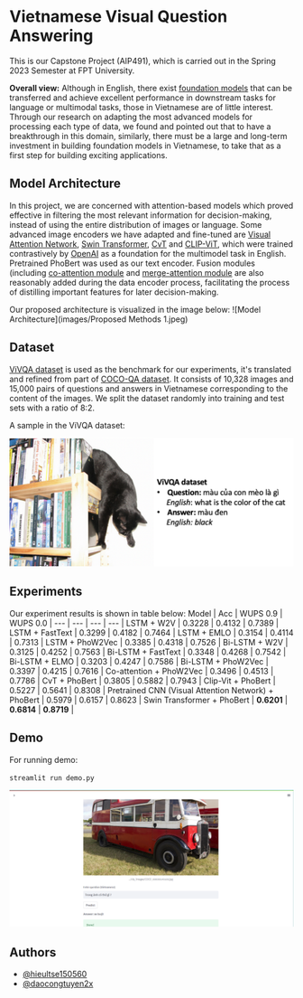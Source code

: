 
# Vietnamese Visual Question Answering

This is our Capstone Project (AIP491), which is carried out in the Spring 2023 Semester at FPT University.

**Overall view:** Although in English, there exist [foundation models](https://arxiv.org/abs/2111.11432) that can be transferred and achieve excellent performance in downstream tasks for language or multimodal tasks, those in Vietnamese are of little interest. Through our research on adapting the most advanced models for processing each type of data, we found and pointed out that to have a breakthrough in this domain, similarly, there must be a large and long-term investment in building foundation models in Vietnamese,  to take that as a first step for building exciting applications. 
 


## Model Architecture
In this project, we are concerned with attention-based models which proved effective in filtering the most relevant information for decision-making, instead of using the entire distribution of images or language. Some advanced image encoders we have adapted and fine-tuned are [Visual Attention Network](https://github.com/Visual-Attention-Network/VAN-Classification), [Swin Transformer](https://github.com/microsoft/Swin-Transformer), [CvT](https://github.com/microsoft/CvT) and [CLIP-ViT](https://github.com/zdou0830/METER), which were trained contrastively by [OpenAI](https://openai.com/) as a foundation for the multimodel task in English. Pretrained PhoBert was used as our text encoder. Fusion modules (including [co-attention module](https://arxiv.org/pdf/2111.11432.pdf) and [merge-attention module](https://arxiv.org/pdf/2111.11432.pdf) are also reasonably added during the data encoder process, facilitating the process of distilling important features for later decision-making.

Our proposed architecture is visualized in the image below:
![Model Architecture](images/Proposed Methods 1.jpeg)
## Dataset

[ViVQA dataset](https://github.com/kh4nh12/ViVQA) is used as the benchmark for our experiments, it's translated and refined from part of [COCO-QA dataset](https://www.cs.toronto.edu/~mren/research/imageqa/data/cocoqa/).
It consists of 10,328 images and 15,000 pairs of questions and answers in Vietnamese corresponding to the content of the images. We split the dataset randomly into training and test sets with a ratio of 8:2.

A sample in the ViVQA dataset:

![example](images/dataset.png)
## Experiments
Our experiment results is shown in table below:
Model | Acc | WUPS 0.9 | WUPS 0.0 |
--- | --- | --- | --- |
LSTM + W2V | 0.3228 | 0.4132 | 0.7389 |
LSTM + FastText | 0.3299 | 0.4182 | 0.7464 |
LSTM + EMLO | 0.3154 | 0.4114 | 0.7313 |
LSTM + PhoW2Vec | 0.3385 | 0.4318 | 0.7526 |
Bi-LSTM + W2V | 0.3125 | 0.4252 | 0.7563 |
Bi-LSTM + FastText | 0.3348 | 0.4268 | 0.7542 |
Bi-LSTM + ELMO | 0.3203 | 0.4247 | 0.7586 |
Bi-LSTM + PhoW2Vec | 0.3397 | 0.4215 | 0.7616 |
Co-attention + PhoW2Vec | 0.3496 | 0.4513 | 0.7786 |
CvT + PhoBert | 0.3805 | 0.5882 | 0.7943 |
Clip-Vit + PhoBert | 0.5227 | 0.5641 | 0.8308 |
Pretrained CNN (Visual Attention Network) + PhoBert | 0.5979 | 0.6157 | 0.8623 |
Swin Transformer + PhoBert | **0.6201** | **0.6814** | **0.8719** |


## Demo
For running demo:

`streamlit run demo.py`

![demo](images/demo.png)

## Authors
- [@hieultse150560](https://www.github.com/hieultse150560)
- [@daocongtuyen2x](https://www.github.com/daocongtuyen2x)

